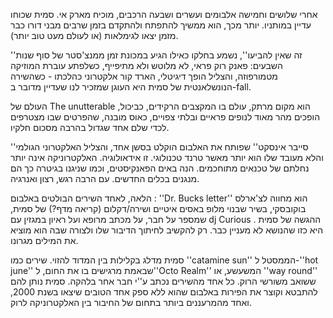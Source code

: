 אחרי שלושים וחמישה אלבומים ועשרים ושבעה הרכבים, מוכיח מארק אי. סמית שכוחו עדיין במותניו. יותר מכך, הוא ממשיך להתפתח ולהתקדם בזמן שרבים מבני דורו כבר מזמן יצאו לגימלאות (או לעולם מעט טוב יותר). 

''זה שאין להביעו'', נשמע בחלקו כאילו הגיע במכונת זמן ממנצ'סטר של סוף שנות השבעים: פאנק רוק פראי, לא מלוטש ולא מתיפייף, כשלפתע עוברת המוזיקה מטמורפוזה, והצליל הופך דיגיטלי, הארד קור אלקטרוני כהלכתו - כשהשירה הנונשלאנטית של סמית היא העוגן שמזכיר לנו שעדיין מדובר ב-fall. 

העולם של The unutterable הוא מקום מרתק, עולם בו המקצבים הרקידים, כביכול, הופכים מהר מאוד לנופים פראיים ובלתי צפויים, כאוס מובנה, שהפרטים שבו מצטרפים לכדי שלם אחד שגדול בהרבה מסכום חלקיו. 

''סייבר אינסקט'' שפותח את האלבום הוקלט בסשן אחד, והצליל האלקטרוני הגולמי והלא מעובד שלו הוא יותר מאשר טרנד טכנולוגי. זו אידאולוגיה. האלקטרוניקה אינה יותר נחלתם של טכנאים מתוחכמים. הנה באים הפאנקיסטים, וכמו שניגנו בגיטרה כך הם מנגנים בכלים החדשים. עם הרבה רגש, רצון ואנרגיה. 

הלאה, לאחד השירים הבולטים באלבום : ''Dr. Bucks letter'' הוא מחווה לצ'ארלס בוקובסקי, בשיר שבנוי מלופ באסים איטיים ושירה/דקלום (קריאה מדף?) של סמית, שמספר על חבר, על מכתב מרופא ועל ראיון במגזין עם dj Curious . ההגשה של סמית היא כזו שהנושא לא מעניין כבר. רק להקשיב לחיתוך הדיבור שלו ולצורה שבה הוא מוציא את המילים מגרונו. 

סמית מדלג בקלילות בין המדוד להזוי. שירים כמו ''catamine sun'' הממסטל ל-''hot june'' שבאמת מרגישים בו את החום, ל''Octo Realm'' המשעשע, או ''way round'' ששואב משורשי הרוק. כל אחד מהשירים נכתב ע''י חבר אחר בלהקה. סמית נותן להם להתבטא וקוצר את הפירות באלבום שהוא ללא ספק אחד הטובים שיצאו בשנת 2000, ואחד מהמרעננים ביותר בתחום של החיבור בין האלקטרוניקה לרוק.